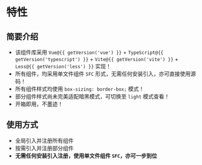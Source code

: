 # 特性

<BackTop />
<Watermark fullscreen content="Vue Amazing UI" />

## 简要介绍

- 该组件库采用 `Vue@{{ getVersion('vue') }}` + `TypeScript@{{ getVersion('typescript') }}` + `Vite@{{ getVersion('vite') }}` + `Less@{{ getVersion('less') }}` 实现！
- 所有组件，均采用单文件组件 `SFC` 形式，无需任何安装引入，亦可直接使用源码！
- 所有组件样式均使用 `box-sizing: border-box;` 模式！
- 部分组件样式尚未完美适配暗黑模式，可切换至 `light` 模式查看！
- 开箱即用，不墨迹！

## 使用方式

- 全局引入并注册所有组件
- 按需引入并注册部分组件
- **无需任何安装引入注册，使用单文件组件 `SFC`，亦可一步到位**

<script setup lang="ts">
import pkg from '../../package.json'

const dependencies = pkg.dependencies
const devDependencies = pkg.devDependencies
function getVersion (target: string): string {
  for (let name of Object.keys(dependencies)) {
    if (name === target) {
      return dependencies[name].replace('^', '')
    }
  }
  for (let name of Object.keys(devDependencies)) {
    if (name === target) {
      return devDependencies[name].replace('^', '')
    }
  }
  return ''
}
</script>
